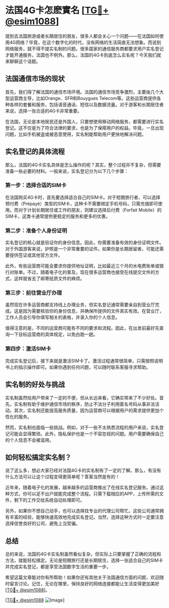 # 法国4G卡怎麽實名 [[TG💪+ @esim1088](https://t.me/s/esim1088)]

提到去法国旅游或者长期居住的朋友，很多人都会关心一个问题——在法国如何使用4G网络？毕竟，在这个数字化的时代，没有网络的生活简直无法想象。而说到网络服务，就不得不提实名制的问题。很多国家的通信服务商都要求用户实名登记才能开通服务，法国也不例外。那么，法国的4G卡到底怎么实名呢？今天我们就来聊聊这个话题。

## 法国通信市场的现状

首先，我们得了解法国的通信市场环境。法国的通信市场竞争激烈，主要由几个大型运营商主导，比如Orange、SFR和Bouygues Telecom等。这些运营商提供各种各样的套餐和服务，包括语音通话、短信以及数据流量。对于游客和长期居住者来说，选择一张合适的4G卡非常重要。

在法国，无论是本地居民还是外国人，只要想使用移动网络服务，都需要进行实名登记。这不仅是为了符合法律的要求，也是为了保障用户的权益。毕竟，一旦出现问题，比如手机被盗或被恶意使用，实名制能帮助用户更快地解决问题。

## 实名登记的具体流程

那么，法国的4G卡实名具体是怎么操作的呢？其实，整个过程并不复杂，但需要准备一些必要的材料。一般来说，实名登记分为以下几个步骤：

### 第一步：选择合适的SIM卡

在法国购买4G卡时，首先要选择适合自己的SIM卡。对于短期旅行者，可以选择预付费（Prépayé）类型的SIM卡，这种卡不需要绑定手机号码，只需充值即可使用。而对于计划长期居住或工作的朋友，则建议选择后付费（Forfait Mobile）的SIM卡，这类卡通常提供更稳定的服务和更多的优惠。

### 第二步：准备个人身份证明

实名登记的核心就是验证你的身份信息。因此，你需要准备有效的身份证明文件。对于外国游客来说，护照是一个非常重要的证件。如果你是长期居留者，可能还需要提供签证或其他官方文件。

此外，有些运营商可能会要求你提供地址证明，比如最近三个月的水电费账单或银行对账单。不过，随着电子化的普及，现在很多运营商也接受在线提交文件的方式，这样就省去了邮寄纸质文件的麻烦。

### 第三步：前往营业厅办理

虽然现在许多运营商都支持线上办理业务，但实名登记通常需要亲自到营业厅完成。这是因为需要核验你的身份信息，并确保所提供的文件真实有效。在营业厅，工作人员会引导你填写相关的表格，并录入你的个人信息。

值得注意的是，不同的运营商可能有不同的要求和流程。因此，在出发前最好先查询一下目标运营商的具体规定，以免白跑一趟。

### 第四步：激活SIM卡

完成实名登记后，接下来就是激活SIM卡了。激活过程通常很简单，只需按照说明书上的指示操作即可。如果你遇到任何问题，可以随时联系客服寻求帮助。

## 实名制的好处与挑战

实名制虽然给用户带来了一定的不便，但从长远来看，它确实带来了不少好处。首先，实名制有助于维护通信市场的秩序，防止不法分子利用匿名号码从事非法活动。其次，实名制还能提高服务质量，因为运营商可以根据用户的需求提供更加个性化的服务。

然而，实名制也面临一些挑战。例如，对于一些不太熟悉流程的用户来说，实名登记可能会显得繁琐。此外，隐私保护也是一个不容忽视的问题。用户需要确保自己的个人信息不会被滥用。

## 如何轻松搞定实名制？

说了这么多，想必大家已经对法国4G卡的实名制有了一定的了解。那么，有没有什么方法可以让这个过程变得更简单呢？答案当然是有的！

近年来，随着电子化的发展，越来越多的运营商推出了在线实名登记服务。通过这种方式，你可以足不出户就能完成整个流程。只需下载相应的APP，上传所需的文件，剩下的工作交给系统自动处理即可。

另外，如果你不想自己动手，也可以选择找专业的代理公司帮忙。这些公司通常拥有丰富的经验，能够快速高效地完成实名登记。当然，选择这种方式时一定要注意选择信誉良好的公司，避免上当受骗。

## 总结

总的来说，法国的4G卡实名制虽然看似复杂，但实际上只要掌握了正确的流程和方法，就能轻松搞定。无论是短期旅行还是长期居住，选择一张适合自己的SIM卡并完成实名登记，都是享受法国数字生活的重要一步。

希望这篇文章能对你有所帮助！如果你还有其他关于法国通信方面的问题，欢迎随时留言讨论。记住，无论在哪里，保持良好的网络连接都能让生活变得更加美好[[TG💪+ @esim1088](https://t.me/s/esim1088)]。

[[TG💪+ @esim1088](https://t.me/s/esim1088) ![Image](https://i.postimg.cc/4NQfJmqS/Snipaste-2025-05-13-00-14-12.png)]